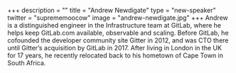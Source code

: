 +++
description = ""
title = "Andrew Newdigate"
type = "new-speaker"
twitter = "suprememoocow"
image = "andrew-newdigate.jpg"
+++
Andrew is a distinguished engineer in the Infrastructure team at GitLab, where he helps keep GitLab.com available, observable and scaling. Before GitLab, he cofounded the developer community site Gitter in 2012, and was CTO there until Gitter’s acquisition by GitLab in 2017. After living in London in the UK for 17 years, he recently relocated back to his hometown of Cape Town in South Africa.